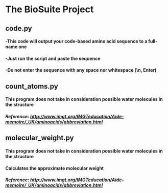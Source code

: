 # **The BioSuite Project**


## **code.py**

#### -This code will output your code-based amino acid sequence to a full-name one
#### -Just run the script and paste the sequence
#### -Do not enter the sequence with any space nor whitespace (\n, Enter)

## **count_atoms.py**

#### **This program does not take in consideration possible water molecules in the structure**
##### Reference: http://www.imgt.org/IMGTeducation/Aide-memoire/_UK/aminoacids/abbreviation.html

## **molecular_weight.py**

#### **This program does not take in consideration possible water molecules in the structure**
#### Calculates the approximate molecular weight
##### Reference: http://www.imgt.org/IMGTeducation/Aide-memoire/_UK/aminoacids/abbreviation.html